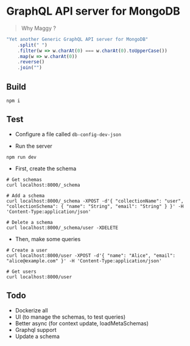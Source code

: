 # GraphQL API server for MongoDB

> Why Maggy ? 

```js
"Yet another Generic GraphQL API server for MongoDB"
    .split(" ")
    .filter(w => w.charAt(0) === w.charAt(0).toUpperCase())
    .map(w => w.charAt(0))
    .reverse()
    .join("")
```

## Build

```
npm i
```


## Test

* Configure a file called `db-config-dev-json`

* Run the server
```
npm run dev
```

* First, create the schema
```
# Get schemas
curl localhost:8000/_schema

# Add a schema
curl localhost:8000/_schema -XPOST -d'{ "collectionName": "user", "collectionSchema": { "name": "String", "email": "String" } }' -H 'Content-Type:application/json'

# Delete a schema
curl localhost:8000/_schema/user -XDELETE
```

* Then, make some queries
```
# Create a user
curl localhost:8000/user -XPOST -d'{ "name": "Alice", "email": "alice@example.com" }' -H 'Content-Type:application/json'

# Get users
curl localhost:8000/user
```

## Todo

* Dockerize all
* UI (to manage the schemas, to test queries)
* Better async (for context update, loadMetaSchemas)
* Graphql support
* Update a schema
